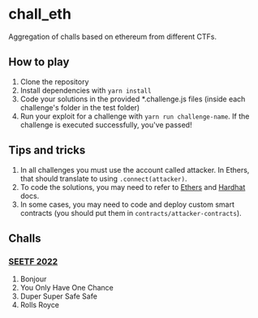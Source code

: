 # chall_eth

Aggregation of challs based on ethereum from different CTFs.

## How to play

1. Clone the repository
2. Install dependencies with `yarn install`
3. Code your solutions in the provided \*.challenge.js files (inside each challenge's folder in the test folder)
4. Run your exploit for a challenge with `yarn run challenge-name`. If the challenge is executed successfully, you've passed!

## Tips and tricks

1. In all challenges you must use the account called attacker. In Ethers, that should translate to using `.connect(attacker)`.
2. To code the solutions, you may need to refer to [Ethers](https://docs.ethers.io/v5/single-page/) and [Hardhat](https://hardhat.org/getting-started) docs.
3. In some cases, you may need to code and deploy custom smart contracts (you should put them in `contracts/attacker-contracts`).

## Challs

### [SEETF 2022](https://ctftime.org/event/1543)

1. Bonjour
2. You Only Have One Chance
3. Duper Super Safe Safe
4. Rolls Royce
